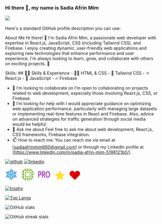 ### Hi there 👋, my name is Sadia Afrin Mim
![](https://i.ibb.co.com/zHNh8Kk/DALL-E-2024-11-14-03-22-03-A-young-woman-with-a-thoughtful-expression-seated-at-a-desk-surrounded-by.webp)


Here's a standard GitHub profile description you can use:

About Me
Hi there! 👋 I'm Sadia Afrin Mim, a passionate web developer with expertise in React.js, JavaScript, CSS (including Tailwind CSS), and Firebase. I enjoy creating dynamic, user-friendly web applications and exploring new technologies that enhance performance and user experience. I'm always looking to learn, grow, and collaborate with others on exciting projects. 🚀

Skills: ## 👨‍💻 Skills & Experience  - 👨‍💻 HTML & CSS   - 🎨 Tailwind CSS   - ⚛️ React.js   - 📜 JavaScript   - 🔥 Firebase  

- 👯 I’m looking to collaborate on I’m open to collaborating on projects related to web development, especially those involving React.js, CSS, or Firebase. 
- 🤔 I’m looking for help with I would appreciate guidance on optimizing web application performance, particularly with managing large datasets or implementing real-time features in React and Firebase. Also, advice on advanced strategies for traffic generation through social media would be helpful. 
- 💬 Ask me about Feel free to ask me about web development, React.js, CSS frameworks, Firebase integration. 
- 📫 How to reach me: You can reach me via email at [sadiaafrinmim660@gmail.com] or through my LinkedIn profile at [https://www.linkedin.com/in/sadia-afrin-mim-5198121b0/]. 


[<img src='https://cdn.jsdelivr.net/npm/simple-icons@3.0.1/icons/github.svg' alt='github' height='40'>](https://github.com/SadiaAfrinMim)  [<img src='https://cdn.jsdelivr.net/npm/simple-icons@3.0.1/icons/linkedin.svg' alt='linkedin' height='40'>](https://www.linkedin.com/in/https://www.linkedin.com/in/sadia-afrin-mim-5198121b0//)  

<a href='https://archiveprogram.github.com/'><img src='https://raw.githubusercontent.com/acervenky/animated-github-badges/master/assets/acbadge.gif' width='40' height='40'></a> <a href='https://docs.github.com/en/developers'><img src='https://raw.githubusercontent.com/acervenky/animated-github-badges/master/assets/devbadge.gif' width='40' height='40'></a> <a href='https://github.com/pricing'><img src='https://raw.githubusercontent.com/acervenky/animated-github-badges/master/assets/pro.gif' width='40' height='40'></a> <a href='https://stars.github.com/'><img src='https://raw.githubusercontent.com/acervenky/animated-github-badges/master/assets/starbadge.gif' width='35' height='35'></a> <a href='https://docs.github.com/en/github/supporting-the-open-source-community-with-github-sponsors'><img src='https://raw.githubusercontent.com/acervenky/animated-github-badges/master/assets/sponsorbadge.gif' width='35' height='35'></a> 

[![trophy](https://github-profile-trophy.vercel.app/?username=SadiaAfrinMim)](https://github.com/ryo-ma/github-profile-trophy)

[![Top Langs](https://github-readme-stats.vercel.app/api/top-langs/?username=SadiaAfrinMim)](https://github.com/anuraghazra/github-readme-stats)

![GitHub stats](https://github-readme-stats.vercel.app/api?username=SadiaAfrinMim&show_icons=true&count_private=true)  

![GitHub streak stats](https://streak-stats.demolab.com/?user=SadiaAfrinMim)  

